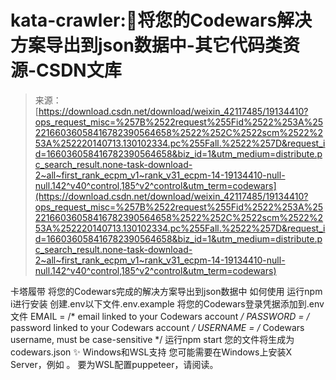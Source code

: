 <!--yml
category: codewars
date: 2022-08-13 11:35:03
-->

# kata-crawler::crab:将您的Codewars解决方案导出到json数据中-其它代码类资源-CSDN文库

> 来源：[https://download.csdn.net/download/weixin_42117485/19134410?ops_request_misc=%257B%2522request%255Fid%2522%253A%2522166036058416782390564658%2522%252C%2522scm%2522%253A%252220140713.130102334.pc%255Fall.%2522%257D&request_id=166036058416782390564658&biz_id=1&utm_medium=distribute.pc_search_result.none-task-download-2~all~first_rank_ecpm_v1~rank_v31_ecpm-14-19134410-null-null.142^v40^control,185^v2^control&utm_term=codewars](https://download.csdn.net/download/weixin_42117485/19134410?ops_request_misc=%257B%2522request%255Fid%2522%253A%2522166036058416782390564658%2522%252C%2522scm%2522%253A%252220140713.130102334.pc%255Fall.%2522%257D&request_id=166036058416782390564658&biz_id=1&utm_medium=distribute.pc_search_result.none-task-download-2~all~first_rank_ecpm_v1~rank_v31_ecpm-14-19134410-null-null.142^v40^control,185^v2^control&utm_term=codewars)

卡塔履带 将您的Codewars完成的解决方案导出到json数据中 如何使用 运行npm i进行安装 创建.env以下文件.env.example 将您的Codewars登录凭据添加到.env文件 EMAIL = /* email linked to your Codewars account */ PASSWORD = /* password linked to your Codewars account */ USERNAME = /* Codewars username, must be case-sensitive */ 运行npm start 您的文件将生成为codewars.json :sparkles: Windows和WSL支持 您可能需要在Windows上安装X Server，例如 。 要为WSL配置puppeteer，请阅读。